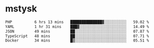 # mstysk

<!--START_SECTION:waka-->

```txt
PHP          6 hrs 13 mins   ██████████████▓░░░░░░░░░░   59.02 %
YAML         1 hr 31 mins    ███▓░░░░░░░░░░░░░░░░░░░░░   14.49 %
JSON         49 mins         ██░░░░░░░░░░░░░░░░░░░░░░░   07.87 %
TypeScript   48 mins         ██░░░░░░░░░░░░░░░░░░░░░░░   07.71 %
Docker       34 mins         █▒░░░░░░░░░░░░░░░░░░░░░░░   05.51 %
```

<!--END_SECTION:waka-->
